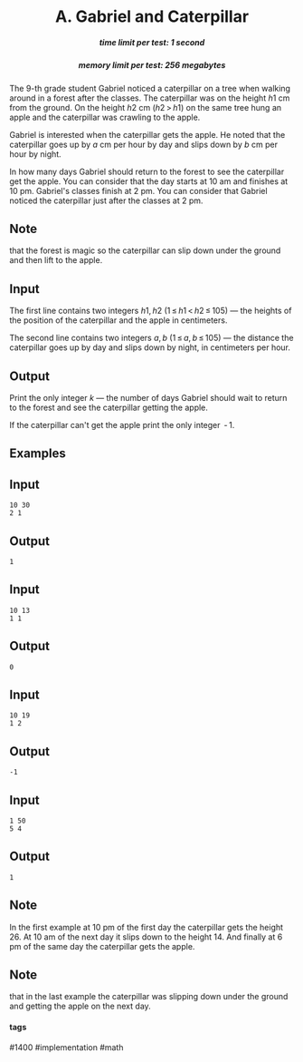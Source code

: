 <h1 style='text-align: center;'> A. Gabriel and Caterpillar</h1>

<h5 style='text-align: center;'>time limit per test: 1 second</h5>
<h5 style='text-align: center;'>memory limit per test: 256 megabytes</h5>

The 9-th grade student Gabriel noticed a caterpillar on a tree when walking around in a forest after the classes. The caterpillar was on the height *h*1 cm from the ground. On the height *h*2 cm (*h*2 > *h*1) on the same tree hung an apple and the caterpillar was crawling to the apple.

Gabriel is interested when the caterpillar gets the apple. He noted that the caterpillar goes up by *a* cm per hour by day and slips down by *b* cm per hour by night.

In how many days Gabriel should return to the forest to see the caterpillar get the apple. You can consider that the day starts at 10 am and finishes at 10 pm. Gabriel's classes finish at 2 pm. You can consider that Gabriel noticed the caterpillar just after the classes at 2 pm.

## Note

 that the forest is magic so the caterpillar can slip down under the ground and then lift to the apple.

## Input

The first line contains two integers *h*1, *h*2 (1 ≤ *h*1 < *h*2 ≤ 105) — the heights of the position of the caterpillar and the apple in centimeters.

The second line contains two integers *a*, *b* (1 ≤ *a*, *b* ≤ 105) — the distance the caterpillar goes up by day and slips down by night, in centimeters per hour.

## Output

Print the only integer *k* — the number of days Gabriel should wait to return to the forest and see the caterpillar getting the apple.

If the caterpillar can't get the apple print the only integer  - 1.

## Examples

## Input


```
10 30  
2 1  

```
## Output


```
1  

```
## Input


```
10 13  
1 1  

```
## Output


```
0  

```
## Input


```
10 19  
1 2  

```
## Output


```
-1  

```
## Input


```
1 50  
5 4  

```
## Output


```
1  

```
## Note

In the first example at 10 pm of the first day the caterpillar gets the height 26. At 10 am of the next day it slips down to the height 14. And finally at 6 pm of the same day the caterpillar gets the apple.

## Note

 that in the last example the caterpillar was slipping down under the ground and getting the apple on the next day.



#### tags 

#1400 #implementation #math 
